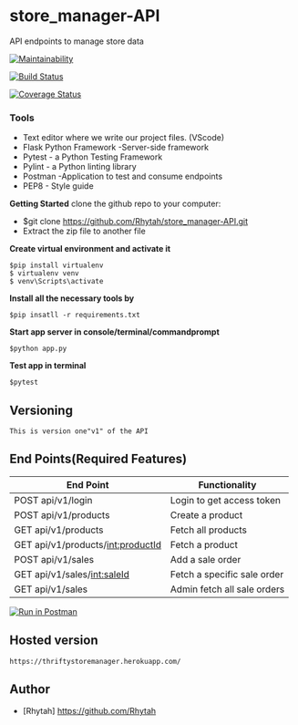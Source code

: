 # store_manager-API
API endpoints to manage store data

[![Maintainability](https://api.codeclimate.com/v1/badges/c12a0e5277a846a7a1aa/maintainability)](https://codeclimate.com/github/Rhytah/store_manager-API/maintainability)

[![Build Status](https://travis-ci.org/Rhytah/store_manager-API.svg?branch=ft-161237635--admin-fetch-all-sale-records)](https://travis-ci.org/Rhytah/store_manager-API)

[![Coverage Status](https://coveralls.io/repos/github/Rhytah/store_manager-API/badge.svg?branch=ch-161341127-route-protection-and-validations)](https://coveralls.io/github/Rhytah/store_manager-API?branch=ch-161341127-route-protection-and-validations)





### Tools

* Text editor where we write our project files. (VScode)
* Flask Python Framework -Server-side framework
* Pytest - a Python Testing Framework
* Pylint - a Python linting library 
* Postman -Application to test and consume endpoints
* PEP8 - Style guide

**Getting Started**
clone the github repo to your computer:
* $git clone https://github.com/Rhytah/store_manager-API.git
* Extract the zip file to another file

**Create virtual environment and activate it**
```
$pip install virtualenv
$ virtualenv venv
$ venv\Scripts\activate
``` 
 **Install all the necessary tools by**
 ```
 $pip insatll -r requirements.txt
 ```
**Start app server in console/terminal/commandprompt**
```
$python app.py
```
**Test app in terminal**
```
$pytest
```
## Versioning
```
This is version one"v1" of the API
```
## End Points(Required Features)
|           End Point                                 |            Functionality                   |
|   -----------------------------------------------   | -----------------------------------------  |
|     POST api/v1/login                               |             Login to get access token      |
|     POST api/v1/products                            |             Create a product               |
|     GET  api/v1/products                            |             Fetch all products             |
|     GET  api/v1/products/<int:productId>            |             Fetch a product                |
|     POST api/v1/sales                               |             Add a sale order               |
|     GET  api/v1/sales/<int:saleId>                  |             Fetch a specific sale order    |
|     GET  api/v1/sales                               |             Admin fetch all sale orders    |

[![Run in Postman](https://run.pstmn.io/button.svg)](https://app.getpostman.com/run-collection/fd78148dfa33db6ba32c)

## Hosted version
```
https://thriftystoremanager.herokuapp.com/
```
## Author
- [Rhytah] https://github.com/Rhytah